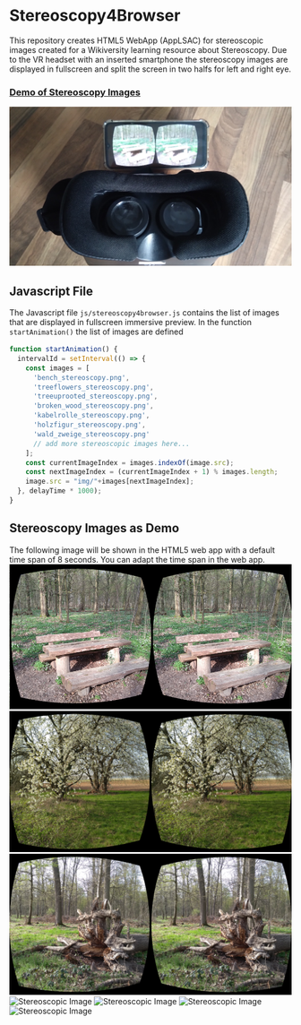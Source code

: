 # Stereoscopy4Browser
This repository creates HTML5 WebApp (AppLSAC) for stereoscopic images created for a Wikiversity learning resource about Stereoscopy. Due to the VR headset with an inserted smartphone the stereoscopy images are displayed in fullscreen and split the screen in two halfs for left and right eye.

<h3><a href="https://niebert.github.io/stereoscopy4browser" target="_blank">Demo of Stereoscopy Images</a></h3>

![Stereoscopic Image](./img/vr_headset_with_smartphone_and_stereoscopy_image.jpg)

## Javascript File
The Javascript file `js/stereoscopy4browser.js` contains the list of images that are displayed in fullscreen immersive preview. In the function `startAnimation()`  the list of images are defined
```javascript
function startAnimation() {
  intervalId = setInterval(() => {
    const images = [
      'bench_stereoscopy.png',
      'treeflowers_stereoscopy.png',
      'treeuprooted_stereoscopy.png',
      'broken_wood_stereoscopy.png',
      'kabelrolle_stereoscopy.png',
      'holzfigur_stereoscopy.png',
      'wald_zweige_stereoscopy.png'
      // add more stereoscopic images here...
    ];
    const currentImageIndex = images.indexOf(image.src);
    const nextImageIndex = (currentImageIndex + 1) % images.length;
    image.src = "img/"+images[nextImageIndex];
  }, delayTime * 1000);
}
```

## Stereoscopy Images as Demo
The following image will be shown in the HTML5 web app with a default time span of 8 seconds. You can adapt the time span in the web app.
![Stereoscopic Image](./img/bench_stereoscopy.png)
![Stereoscopic Image](./img/treeflowers_stereoscopy.png)
![Stereoscopic Image](./img/treeuprooted_stereoscopy.png)
![Stereoscopic Image](./img/broken_wood_stereoscopy.png)
![Stereoscopic Image](./img/kabelrolle_stereoscopy.png)
![Stereoscopic Image](./img/holzfigur_stereoscopy.png)
![Stereoscopic Image](./img/wald_zweige_stereoscopy.png)
